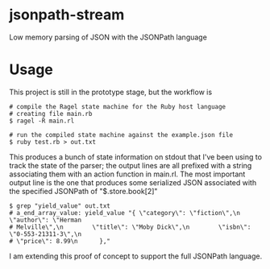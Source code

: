 # jsonpath-stream
Low memory parsing of JSON with the JSONPath language

# Usage
This project is still in the prototype stage, but the workflow is

```
# compile the Ragel state machine for the Ruby host language
# creating file main.rb
$ ragel -R main.rl

# run the compiled state machine against the example.json file
$ ruby test.rb > out.txt
```

This produces a bunch of state information on stdout that I've been
using to track the state of the parser; the output lines are all
prefixed with a string associating them with an action function
in main.rl. The most important output line is the one that produces
some serialized JSON associated with the specified JSONPath of 
"$.store.book[2]"

```
$ grep "yield_value" out.txt
# a_end_array_value: yield_value "{ \"category\": \"fiction\",\n        \"author\": \"Herman 
# Melville\",\n        \"title\": \"Moby Dick\",\n        \"isbn\": \"0-553-21311-3\",\n     
# \"price\": 8.99\n      },"
```

I am extending this proof of concept to support the full JSONPath language.
